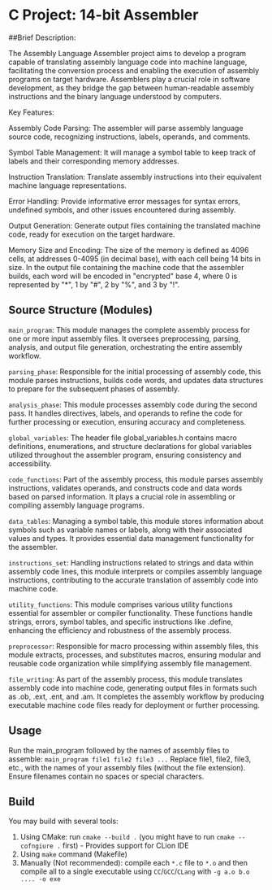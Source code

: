 # C Project: 14-bit Assembler
##Brief Description:

The Assembly Language Assembler project aims to develop a program capable of translating assembly language code into machine language, facilitating the conversion process and enabling the execution of assembly programs on target hardware. Assemblers play a crucial role in software development, as they bridge the gap between human-readable assembly instructions and the binary language understood by computers.

Key Features:

Assembly Code Parsing: The assembler will parse assembly language source code, recognizing instructions, labels, operands, and comments.

Symbol Table Management: It will manage a symbol table to keep track of labels and their corresponding memory addresses.

Instruction Translation: Translate assembly instructions into their equivalent machine language representations.

Error Handling: Provide informative error messages for syntax errors, undefined symbols, and other issues encountered during assembly.

Output Generation: Generate output files containing the translated machine code, ready for execution on the target hardware.

Memory Size and Encoding: The size of the memory is defined as 4096 cells, at addresses 0-4095 (in decimal base), with each cell being 14 bits in size. In the output file containing the machine code that the assembler builds, each word will be encoded in "encrypted" base 4, where 0 is represented by "*", 1 by "#", 2 by "%", and 3 by "!".

## Source Structure (Modules)
`main_program`: This module manages the complete assembly process for one or more input assembly files. It oversees preprocessing, parsing, analysis, and output file generation, orchestrating the entire assembly workflow.

`parsing_phase`: Responsible for the initial processing of assembly code, this module parses instructions, builds code words, and updates data structures to prepare for the subsequent phases of assembly.

`analysis_phase`: This module processes assembly code during the second pass. It handles directives, labels, and operands to refine the code for further processing or execution, ensuring accuracy and completeness.

`global_variables`: The header file global_variables.h contains macro definitions, enumerations, and structure declarations for global variables utilized throughout the assembler program, ensuring consistency and accessibility.

`code_functions`: Part of the assembly process, this module parses assembly instructions, validates operands, and constructs code and data words based on parsed information. It plays a crucial role in assembling or compiling assembly language programs.

`data_tables`: Managing a symbol table, this module stores information about symbols such as variable names or labels, along with their associated values and types. It provides essential data management functionality for the assembler.

`instructions_set`: Handling instructions related to strings and data within assembly code lines, this module interprets or compiles assembly language instructions, contributing to the accurate translation of assembly code into machine code.

`utility_functions`: This module comprises various utility functions essential for assembler or compiler functionality. These functions handle strings, errors, symbol tables, and specific instructions like .define, enhancing the efficiency and robustness of the assembly process.

`preprocessor`: Responsible for macro processing within assembly files, this module extracts, processes, and substitutes macros, ensuring modular and reusable code organization while simplifying assembly file management.

`file_writing`: As part of the assembly process, this module translates assembly code into machine code, generating output files in formats such as .ob, .ext, .ent, and .am. It completes the assembly workflow by producing executable machine code files ready for deployment or further processing.

## Usage
Run the main_program followed by the names of assembly files to assemble:
`main_program file1 file2 file3 ...`
Replace file1, file2, file3, etc., with the names of your assembly files (without the file extension). Ensure filenames contain no spaces or special characters.

## Build
You may build with several tools:
1. Using CMake: run `cmake --build .` (you might have to run `cmake --cofngiure .` first) - Provides support for CLion IDE
2. Using `make` command (Makefile)
3. Manually (Not recommended): compile each `*.c` file to `*.o` and then compile all to a single executable using `CC`/`GCC`/`CLang` with `-g a.o b.o .... -o exe`
